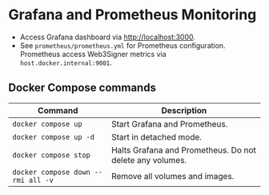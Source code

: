 # Grafana and Prometheus Monitoring 

- Access Grafana dashboard via [http://localhost:3000](http://localhost:3000).
- See `prometheus/prometheus.yml` for Prometheus configuration. Prometheus access Web3Signer metrics via ` host.docker.internal:9001`.

## Docker Compose commands

| **Command**                        | **Description**                                          |
|------------------------------------|----------------------------------------------------------|
| `docker compose up`                | Start Grafana and Prometheus.                            |
| `docker compose up -d`             | Start in detached mode.                                  |
| `docker compose stop`              | Halts Grafana and Prometheus. Do not delete any volumes. |
| `docker compose down --rmi all -v` | Remove all volumes and images.                           |


